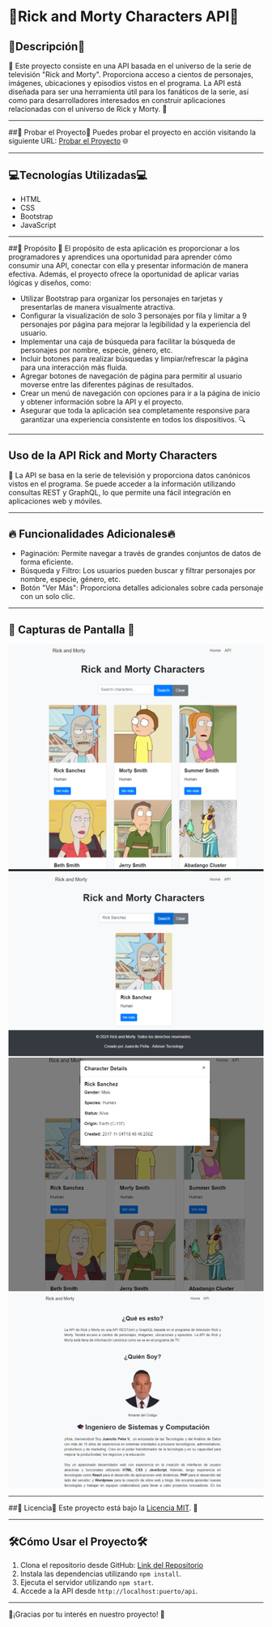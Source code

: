 # 🌟Rick and Morty Characters API🌟

## 📝Descripción📝
🌟 Este proyecto consiste en una API basada en el universo de la serie de televisión "Rick and Morty". Proporciona acceso a cientos de personajes, imágenes, ubicaciones y episodios vistos en el programa. La API está diseñada para ser una herramienta útil para los fanáticos de la serie, así como para desarrolladores interesados en construir aplicaciones relacionadas con el universo de Rick y Morty. 🚀

---

##🚀 Probar el Proyecto🚀
Puedes probar el proyecto en acción visitando la siguiente URL: [Probar el Proyecto](https://juancitopena.github.io/Rick-and-Morty-Characters-API/index.html) 🌐

---

## 💻Tecnologías Utilizadas💻
- HTML
- CSS
- Bootstrap
- JavaScript

---

##🎯 Propósito 🎯
 El propósito de esta aplicación es proporcionar a los programadores y aprendices una oportunidad para aprender cómo consumir una API, conectar con ella y presentar información de manera efectiva. Además, el proyecto ofrece la oportunidad de aplicar varias lógicas y diseños, como:

- Utilizar Bootstrap para organizar los personajes en tarjetas y presentarlas de manera visualmente atractiva.
- Configurar la visualización de solo 3 personajes por fila y limitar a 9 personajes por página para mejorar la legibilidad y la experiencia del usuario.
- Implementar una caja de búsqueda para facilitar la búsqueda de personajes por nombre, especie, género, etc.
- Incluir botones para realizar búsquedas y limpiar/refrescar la página para una interacción más fluida.
- Agregar botones de navegación de página para permitir al usuario moverse entre las diferentes páginas de resultados.
- Crear un menú de navegación con opciones para ir a la página de inicio y obtener información sobre la API y el proyecto.
- Asegurar que toda la aplicación sea completamente responsive para garantizar una experiencia consistente en todos los dispositivos. 🔍

---

## Uso de la API Rick and Morty Characters
📡 La API se basa en la serie de televisión y proporciona datos canónicos vistos en el programa. Se puede acceder a la información utilizando consultas REST y GraphQL, lo que permite una fácil integración en aplicaciones web y móviles.

---

## 🔥 Funcionalidades Adicionales🔥

- Paginación: Permite navegar a través de grandes conjuntos de datos de forma eficiente.
- Búsqueda y Filtro: Los usuarios pueden buscar y filtrar personajes por nombre, especie, género, etc.
- Botón "Ver Más": Proporciona detalles adicionales sobre cada personaje con un solo clic.

---

## 📸 Capturas de Pantalla 📸
![Captura de pantalla 1](Ricy1.png)
![Captura de pantalla 2](Rick2.png)
![Captura de pantalla 3](Rick3.png)
![Captura de pantalla 4](Rick4.png)

---

##📝 Licencia📝
Este proyecto está bajo la [Licencia MIT](https://opensource.org/licenses/MIT). 📄

---

## 🛠️Cómo Usar el Proyecto🛠️
1. Clona el repositorio desde GitHub: [Link del Repositorio](https://github.com/JUANCITOPENA/Rick-and-Morty-Characters-API)
2. Instala las dependencias utilizando `npm install`.
3. Ejecuta el servidor utilizando `npm start`.
4. Accede a la API desde `http://localhost:puerto/api`.

---

🙌¡Gracias por tu interés en nuestro proyecto! 🙌
